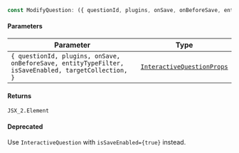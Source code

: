 ```ts
const ModifyQuestion: ({ questionId, plugins, onSave, onBeforeSave, entityTypeFilter, isSaveEnabled, targetCollection, }: InteractiveQuestionProps) => JSX_2.Element;
```

#### Parameters

| Parameter                                                                                           | Type                                                                 |
| --------------------------------------------------------------------------------------------------- | -------------------------------------------------------------------- |
| `{ questionId, plugins, onSave, onBeforeSave, entityTypeFilter, isSaveEnabled, targetCollection, }` | [`InteractiveQuestionProps`](./api_html/InteractiveQuestionProps.md) |

#### Returns

`JSX_2.Element`

#### Deprecated

Use `InteractiveQuestion` with `isSaveEnabled={true}` instead.
